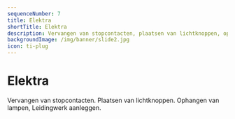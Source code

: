 ```yaml
---
sequenceNumber: 7
title: Elektra  
shortTitle: Elektra
description: Vervangen van stopcontacten, plaatsen van lichtknoppen, ophangen van lampen, leidingwerk aanleggen.
backgroundImage: /img/banner/slide2.jpg
icon: ti-plug
---
```

# Elektra

Vervangen van stopcontacten. Plaatsen van lichtknoppen. Ophangen van lampen, Leidingwerk aanleggen.